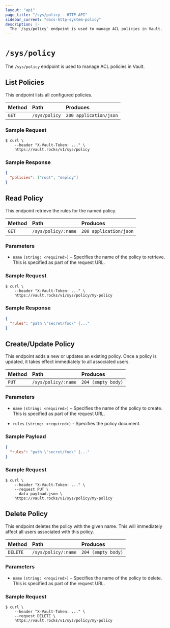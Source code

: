 ```yaml
---
layout: "api"
page_title: "/sys/policy - HTTP API"
sidebar_current: "docs-http-system-policy"
description: |-
  The `/sys/policy` endpoint is used to manage ACL policies in Vault.
---
```


# `/sys/policy`

The `/sys/policy` endpoint is used to manage ACL policies in Vault.

## List Policies

This endpoint lists all configured policies.

| Method   | Path                         | Produces               |
| :------- | :--------------------------- | :--------------------- |
| `GET`    | `/sys/policy`                | `200 application/json` |

### Sample Request

```
$ curl \
    --header "X-Vault-Token: ..." \
    https://vault.rocks/v1/sys/policy
```

### Sample Response

```json
{
  "policies": ["root", "deploy"]
}
```

## Read Policy

This endpoint retrieve the rules for the named policy.

| Method   | Path                         | Produces               |
| :------- | :--------------------------- | :--------------------- |
| `GET`    | `/sys/policy/:name`          | `200 application/json` |

### Parameters

- `name` `(string: <required>)` – Specifies the name of the policy to retrieve.
  This is specified as part of the request URL.

### Sample Request

```
$ curl \
    --header "X-Vault-Token: ..." \
    https://vault.rocks/v1/sys/policy/my-policy
```

### Sample Response

```json
{
  "rules": "path \"secret/foo\" {..."
}
```

## Create/Update Policy

This endpoint adds a new or updates an existing policy. Once a policy is
updated, it takes effect immediately to all associated users.

| Method   | Path                         | Produces               |
| :------- | :--------------------------- | :--------------------- |
| `PUT`    | `/sys/policy/:name`          | `204 (empty body)`     |

### Parameters

- `name` `(string: <required>)` – Specifies the name of the policy to create.
  This is specified as part of the request URL.

- `rules` `(string: <required>)` - Specifies the policy document.

### Sample Payload

```json
{
  "rules": "path \"secret/foo\" {..."
}
```

### Sample Request

```
$ curl \
    --header "X-Vault-Token: ..." \
    --request PUT \
    --data payload.json \
    https://vault.rocks/v1/sys/policy/my-policy
```

## Delete Policy

This endpoint deletes the policy with the given name. This will immediately
affect all users associated with this policy.

| Method   | Path                         | Produces               |
| :------- | :--------------------------- | :--------------------- |
| `DELETE` | `/sys/policy/:name`          | `204 (empty body)`     |

### Parameters

- `name` `(string: <required>)` – Specifies the name of the policy to delete.
  This is specified as part of the request URL.

### Sample Request

```
$ curl \
    --header "X-Vault-Token: ..." \
    --request DELETE \
    https://vault.rocks/v1/sys/policy/my-policy
```

